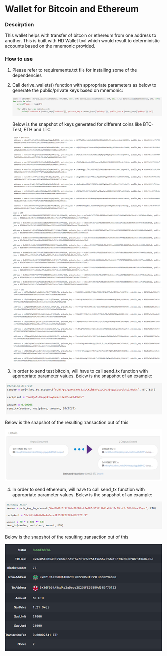 # Wallet for Bitcoin and Ethereum

### Descirption
This wallet helps with transfer of bitcoin or ethereum from one address to another. This is built with HD Wallet tool which would result to deterministic accounts based on the mnemonic provided. 

### How to use

1. Please refer to requirements.txt file for installing some of the dependencies

2. Call derive_wallets() function with appropriate parameters as below to generate the public/private keys based on mnemonic:
   
   ![Derive_Wallet](screenshots/Derive_Wallets.PNG)
   
   Below is the snapshot of keys generated for different coins like BTC-Test, ETH and LTC
   
   ![BTC_Keys](screenshots/BTC_Keys.PNG)
   ![ETH_Keys](screenshots/ETH_Keys.PNG)
   ![LTC_Keys](screenshots/LTC_Keys.PNG)
   
3. In order to send test bitcoin, will have to call send_tx function with appropriate parameter values. Below is the snapshot of an example:

  ![BTC Transaction Input](screenshots/BTCTest_Transaction_Request.PNG)

   Below is the snapshot of the resulting transaction out of this

  ![BTC Transaction Output](screenshots/BTCTest_Transaction_2.PNG)

4. In order to send ethereum, will have to call send_tx function with appropriate parameter values. Below is the snapshot of an example:

  ![ETH Transaction Input](screenshots/ETHTest_Transaction_Request.PNG)

   Below is the snapshot of the resulting transaction out of this

  ![ETH Transaction Output](screenshots/ETH_Transaction_2.PNG)

